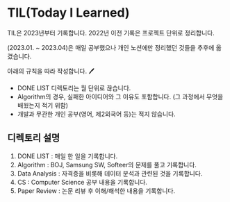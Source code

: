 # TIL(Today I Learned)

TIL은 2023년부터 기록합니다. 2022년 이전 기록은 프로젝트 단위로 정리합니다.

(2023.01. ~ 2023.04)은 매일 공부했으나 개인 노션에만 정리했던 것들을 추후에 옮겼습니다.

아래의 규칙을 따라 작성합니다. :pen:
- DONE LIST 디렉토리는 월 단위로 끊습니다.
- Algorithm의 경우, 실패한 아이디어와 그 이유도 포함합니다. (그 과정에서 무엇을 배웠는지 적기 위함)
- 개발과 무관한 개인 공부(영어, 제2외국어 등)는 적지 않습니다.

## 디렉토리 설명
1. DONE LIST : 매일 한 일을 기록합니다.
2. Algorithm : BOJ, Samsung SW, Softeer의 문제를 풀고 기록합니다.
3. Data Analysis : 자격증을 비롯해 데이터 분석과 관련된 것을 기록합니다.
4. CS : Computer Science 공부 내용을 기록합니다.
5. Paper Review : 논문 리뷰 후 이해/해석한 내용을 기록합니다.
